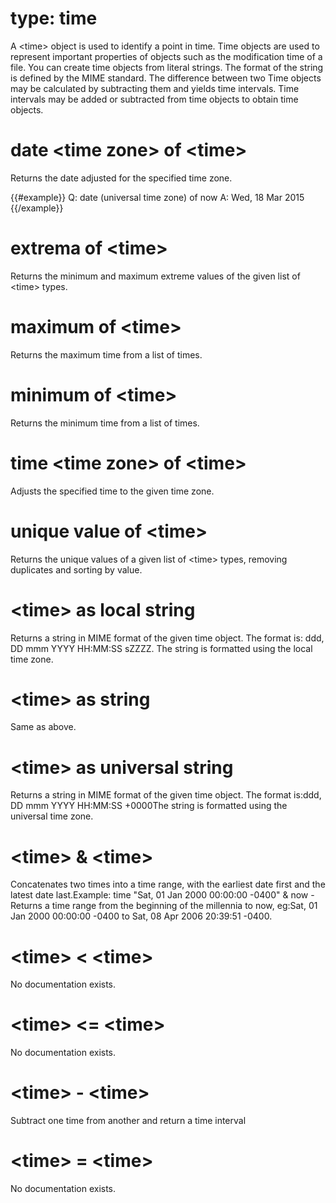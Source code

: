 # type: time

A &lt;time&gt; object is used to identify a point in time. Time objects are used to represent important properties of objects such as the modification time of a file. You can create time objects from literal strings. The format of the string is defined by the MIME standard. The difference between two Time objects may be calculated by subtracting them and yields time intervals. Time intervals may be added or subtracted from time objects to obtain time objects.

# date &lt;time zone&gt; of &lt;time&gt;

Returns the date adjusted for the specified time zone.

{{#example}}
Q: date (universal time zone) of now
A: Wed, 18 Mar 2015
{{/example}}

# extrema of &lt;time&gt;

Returns the minimum and maximum extreme values of the given list of &lt;time&gt; types.

# maximum of &lt;time&gt;

Returns the maximum time from a list of times.

# minimum of &lt;time&gt;

Returns the minimum time from a list of times.

# time &lt;time zone&gt; of &lt;time&gt;

Adjusts the specified time to the given time zone.

# unique value of &lt;time&gt;

Returns the unique values of a given list of &lt;time&gt; types, removing duplicates and sorting by value.

# &lt;time&gt; as local string

Returns a string in MIME format of the given time object. The format is: ddd, DD mmm YYYY HH:MM:SS sZZZZ. The string is formatted using the local time zone.

# &lt;time&gt; as string

Same as above.

# &lt;time&gt; as universal string

Returns a string in MIME format of the given time object. The format is:ddd, DD mmm YYYY HH:MM:SS +0000The string is formatted using the universal time zone.

# &lt;time&gt; &amp; &lt;time&gt;

Concatenates two times into a time range, with the earliest date first and the latest date last.Example: time &quot;Sat, 01 Jan 2000 00:00:00 -0400&quot; &amp; now - Returns a time range from the beginning of the millennia to now, eg:Sat, 01 Jan 2000 00:00:00 -0400 to Sat, 08 Apr 2006 20:39:51 -0400.

# &lt;time&gt; &lt; &lt;time&gt;

No documentation exists.

# &lt;time&gt; &lt;= &lt;time&gt;

No documentation exists.

# &lt;time&gt; - &lt;time&gt;

Subtract one time from another and return a time interval

# &lt;time&gt; = &lt;time&gt;

No documentation exists.
